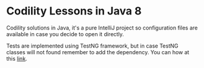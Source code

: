 # Codility Lessons in Java 8
Codility solutions in Java, it's a pure IntelliJ project so configuration files are available in case you decide to open 
it directly.

Tests are implemented using TestNG framework, but in case TestNG classes will not found remember to add the 
dependency. You can how at this [link](https://www.jetbrains.com/help/idea/configuring-testing-libraries.html).
